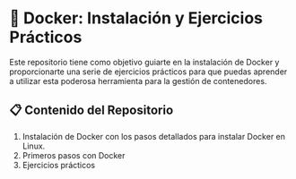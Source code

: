 # 🐳 Docker: Instalación y Ejercicios Prácticos

Este repositorio tiene como objetivo guiarte en la instalación de Docker y proporcionarte una serie de ejercicios prácticos para que puedas aprender a utilizar esta poderosa herramienta para la gestión de contenedores.

## 📋 Contenido del Repositorio
1. Instalación de Docker con los pasos detallados para instalar Docker en Linux.
2. Primeros pasos con Docker
3. Ejercicios prácticos

